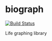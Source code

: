 # biograph

[![Build Status](https://travis-ci.org/aquilax/biograph.svg?branch=master)](https://travis-ci.org/aquilax/biograph)

Life graphing library
